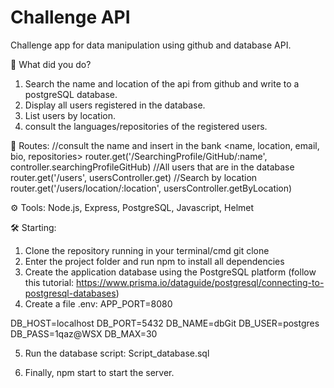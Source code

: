 # Challenge API

Challenge app for data manipulation using github and database API.

🚀 What did you do?
1. Search the name and location of the api from github and write to a postgreSQL database.
2. Display all users registered in the database.
3. List users by location.
4. consult the languages/repositories of the registered users.

🧩 Routes:
//consult the name and insert in the bank <name, location, email, bio, repositories>
router.get('/SearchingProfile/GitHub/:name', controller.searchingProfileGitHub)
//All users that are in the database
router.get('/users', usersController.get)
//Search by location
router.get('/users/location/:location', usersController.getByLocation)


⚙ Tools:
Node.js, Express, PostgreSQL, Javascript, Helmet

🛠 Starting:
1. Clone the repository running in your terminal/cmd git clone
2. Enter the project folder and run npm to install all dependencies
3. Create the application database using the PostgreSQL platform (follow this tutorial: https://www.prisma.io/dataguide/postgresql/connecting-to-postgresql-databases)
4. Create a file .env:
APP_PORT=8080

DB_HOST=localhost
DB_PORT=5432
DB_NAME=dbGit
DB_USER=postgres
DB_PASS=1qaz@WSX
DB_MAX=30

5. Run the database script:
Script_database.sql

5. Finally, npm start to start the server.
